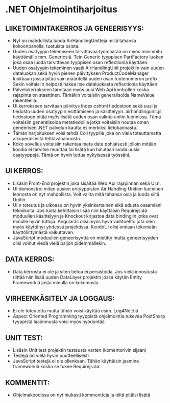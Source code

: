 # .NET Ohjelmointiharjoitus #

## LIIKETOIMINTAKERROS JA GENEERISYYS: ##

* Nyt on mahdollista luoda AirHandlingUnitteja millä tahansa kokoonpanolla, tuetuista osista. 
* Uuden osatyypin tekemiseen tarvittavaa työmäärää on myös minimoitu käyttämälle mm. Genericsiä. Tein Generic tyyppisen PartFactory<T> luokan joka osaa luoda tarvittavan tyyppisen osan reflectioniä käyttäen. 
* Uuden osatyypin tekeminen vaatii AirHandlingUnit projektiin vain uuden dataluokan sekä hyvin pienen päivityksen ProductCodeManager<T> luokkaan jossa pitää vain määritellä uuden osan tuotenumeron prefix. Sekin voitaisiin helposti hakea itse dataluokasta reflectionia käyttäen. 
* Palvelukerrokseen tarvitaan myös uusi Web Api kontrolleri koska rajapinta on staattinen. Tämäkin voitaisiin generalisoida NameValue rakenteella.
* UI kerrokseen tarvitaan päivitys Index.cshtml tiedostoon sekä uusi js tiedosto uuden osatyypin esittämiseen ja käsittelyyn. airhandlingunit.js tiedostoon pitää myös lisätä uuden osan valinta unitin luonnissa. Tämä voitaisiin generalisoida metatiedoilla jotka voitaisiin noutaa oman geneerisen .NET palvelun kautta esimerkiksi tietokannasta.
* Tämän harjoituksen voisi tehdä Coil tyypille joka on vielä toteuttamatta alkuperäisestä tehtävänannosta.
* Koko sovellus voitaisiin rakentaa meta data pohjaisesti jolloin mitään koodia ei tarvitse muuttaa tai lisätä kun halutaan luoda uusia osatyyppejä. Tämä on hyvin tuttua nykyisessä työssäni. 

## UI KERROS: ##
* Lisäsin Front-End projektin joka sisältää Web Api rajapinnan sekä UI:n.
* UI demonstroi miten uusien erityyppisten Air Handling Unitien luominen lennosta on nyt mahdollista. Voit valita mitä tahansa osia ja luoda siitä Unitin.
* UI:n toteutus ja ulkoasu on hyvin yksinkertainen eikä edusta osaamiani tekniikoita. Jos tuota kehittäisin lisää niin käyttäisin Requirejs:ää moduulien käsittelyyn ja Knockout kirjastoa data bindingiin jotka ovat minulle hyvin tuttuja. AngularJs olisi myös hyvä vaihtoehto jota olen myös käyttänyt yhdessä projektissa. KendoUI olisi omiaan tekemään käyttöliittymästä vaikuttavan.
* JavaScript moduulien geneerisyyttä on mietitty mutta geneerisyyden olisi voinut viedä vielä paljon pidemmällekin. 

## DATA KERROS: ##
* Data kerrosta ei ole ja siten tietoa ei persistoida. Jos vielä innostusta riittää niin lisää uuden DataLayer projektin jossa käytän Entity Frameworkiä josta minulla on kokemusta.

## VIRHEENKÄSITELY JA LOGGAUS: ##
* Ei ole toteutettu mutta tähän voisi käyttää esim. Log4Net:tiä
* Aspect Oriented Programming tyyppistä ohjelmointia tukevaa PostSharp tyyppistä laajennusta voisi myös hyödyntää

## UNIT TEST: ##
* Lisäsin Unit test projektin testausta varten (komentorivin sijaan)
* Testejä on vielä hyvin puutteellisesti
* JavaScript testejä ei ole ollenkaan. Tähän käyttäisin jasmine frameworkiä koska se tukee Requirejs:ää.

## KOMMENTIT: ##
* Ohjelmakoodissa on nyt niukasti kommentteja ja niitä pitäisi lisätä